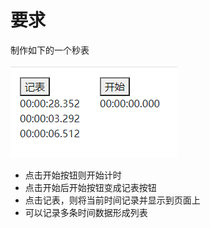 # 要求
制作如下的一个秒表

![](.要求_images/bd560f58.png)

- 点击开始按钮则开始计时
- 点击开始后开始按钮变成记表按钮
- 点击记表，则将当前时间记录并显示到页面上
- 可以记录多条时间数据形成列表
